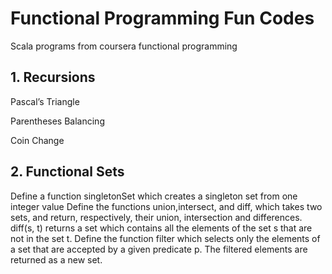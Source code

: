 # Functional Programming Fun Codes
Scala programs from coursera functional programming

## 1. Recursions
   Pascal’s Triangle
   
   Parentheses Balancing
   
   Coin Change
   
## 2. Functional Sets

   Define a function singletonSet which creates a singleton set from one integer value
   Define the functions union,intersect, and diff, which takes two sets, and return, respectively, their union, intersection and differences. diff(s, t) returns a set which contains all the elements of the set s that are not in the set t.
   Define the function filter which selects only the elements of a set that are accepted by a given predicate p. The filtered elements are returned as a new set.
